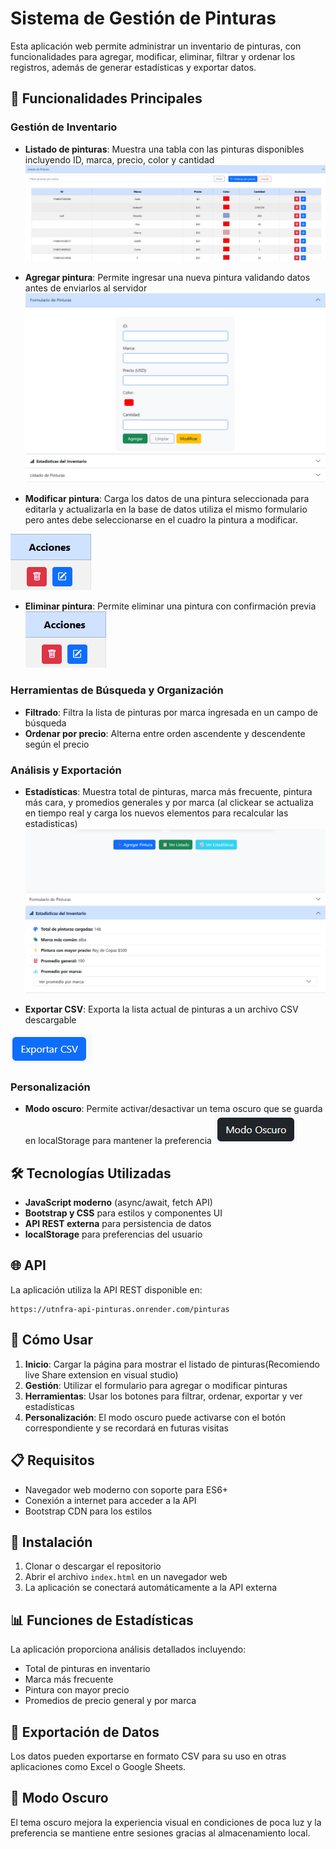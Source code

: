 # Sistema de Gestión de Pinturas

Esta aplicación web permite administrar un inventario de pinturas, con funcionalidades para agregar, modificar, eliminar, filtrar y ordenar los registros, además de generar estadísticas y exportar datos.

## 🎨 Funcionalidades Principales

### Gestión de Inventario
- **Listado de pinturas**: Muestra una tabla con las pinturas disponibles incluyendo ID, marca, precio, color y cantidad
![Img muestra listado](./img/listado.png)

- **Agregar pintura**: Permite ingresar una nueva pintura validando datos antes de enviarlos al servidor
![Img muestra listado](./img/form.png)

- **Modificar pintura**: Carga los datos de una pintura seleccionada para editarla y actualizarla en la base de datos utiliza el mismo formulario pero antes debe seleccionarse en el cuadro la pintura a modificar.

![Img muestra listado](./img/acciones.png)

- **Eliminar pintura**: Permite eliminar una pintura con confirmación previa 
![Img muestra listado](./img/acciones.png)


### Herramientas de Búsqueda y Organización
- **Filtrado**: Filtra la lista de pinturas por marca ingresada en un campo de búsqueda
- **Ordenar por precio**: Alterna entre orden ascendente y descendente según el precio

### Análisis y Exportación
- **Estadísticas**: Muestra total de pinturas, marca más frecuente, pintura más cara, y promedios generales y por marca (al clickear se actualiza en tiempo real y carga los nuevos elementos para recalcular las estadisticas)
![Img muestra listado](./img/estadisticas.png)


- **Exportar CSV**: Exporta la lista actual de pinturas a un archivo CSV descargable

![Img muestra listado](./img/esportarCSV.png)


### Personalización
- **Modo oscuro**: Permite activar/desactivar un tema oscuro que se guarda en localStorage para mantener la preferencia
![Img muestra listado](./img/modoOscuro.png)


## 🛠️ Tecnologías Utilizadas

- **JavaScript moderno** (async/await, fetch API)
- **Bootstrap y CSS** para estilos y componentes UI
- **API REST externa** para persistencia de datos
- **localStorage** para preferencias del usuario

## 🌐 API

La aplicación utiliza la API REST disponible en:
```
https://utnfra-api-pinturas.onrender.com/pinturas
```

## 🚀 Cómo Usar

1. **Inicio**: Cargar la página para mostrar el listado de pinturas(Recomiendo live Share extension en visual studio)
2. **Gestión**: Utilizar el formulario para agregar o modificar pinturas
3. **Herramientas**: Usar los botones para filtrar, ordenar, exportar y ver estadísticas
4. **Personalización**: El modo oscuro puede activarse con el botón correspondiente y se recordará en futuras visitas

## 📋 Requisitos

- Navegador web moderno con soporte para ES6+
- Conexión a internet para acceder a la API
- Bootstrap CDN para los estilos

## 🔧 Instalación

1. Clonar o descargar el repositorio
2. Abrir el archivo `index.html` en un navegador web
3. La aplicación se conectará automáticamente a la API externa

## 📊 Funciones de Estadísticas

La aplicación proporciona análisis detallados incluyendo:
- Total de pinturas en inventario
- Marca más frecuente
- Pintura con mayor precio
- Promedios de precio general y por marca

## 💾 Exportación de Datos

Los datos pueden exportarse en formato CSV para su uso en otras aplicaciones como Excel o Google Sheets.

## 🌙 Modo Oscuro

El tema oscuro mejora la experiencia visual en condiciones de poca luz y la preferencia se mantiene entre sesiones gracias al almacenamiento local.